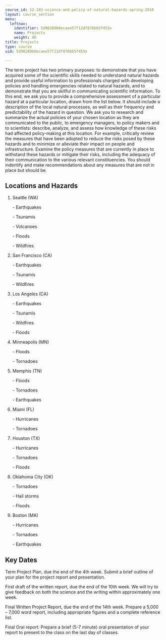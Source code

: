 ```yaml
---
course_id: 12-103-science-and-policy-of-natural-hazards-spring-2010
layout: course_section
menu:
  leftnav:
    identifier: 5d90289b0ecaee57f12df876b65f455e
    name: Projects
    weight: 40
title: Projects
type: course
uid: 5d90289b0ecaee57f12df876b65f455e

---
```


The term project has two primary purposes: to demonstrate that you have acquired some of the scientific skills needed to understand natural hazards and provide useful information to professionals charged with developing policies and handling emergencies related to natural hazards, and to demonstrate that you are skillful in communicating scientific information. To this end, we ask you to provide a comprehensive assessment of a particular hazard at a particular location, drawn from the list below. It should include a description of the local natural processes, as well as their frequency and predictability of the hazard in question. We ask you to research and summarize the actual policies of your chosen location as they are communicated to the public, to emergency managers, to policy makers and to scientists: describe, analyze, and assess how knowledge of these risks had affected policy-making at this location. For example, critically review the measures that have been adopted to reduce the risks posed by these hazards and to minimize or alleviate their impact on people and infrastructure. Examine the policy measures that are currently in place to withstand these hazards or mitigate their risks, including the adequacy of their communication to the various relevant constituencies. You should indentify and make recommendations about any measures that are not in place but should be.

Locations and Hazards
---------------------

1.  Seattle (WA)
    
    \- Earthquakes
    
    \- Tsunamis
    
    \- Volcanoes
    
    \- Floods
    
    \- Wildfires
    
2.  San Francisco (CA)
    
    \- Earthquakes
    
    \- Tsunamis
    
    \- Wildfires
    
3.  Los Angeles (CA)
    
    \- Earthquakes
    
    \- Tsunamis
    
    \- Wildfires
    
    \- Floods
    
4.  Minneapolis (MN)
    
    \- Floods
    
    \- Tornadoes
    
5.  Memphis (TN)
    
    \- Floods
    
    \- Tornadoes
    
    \- Earthquakes
    
6.  Miami (FL)
    
    \- Hurricanes
    
    \- Tornadoes
    
7.  Houston (TX)
    
    \- Hurricanes
    
    \- Tornadoes
    
    \- Floods
    
8.  Oklahoma City (OK)
    
    \- Tornadoes
    
    \- Hail storms
    
    \- Floods
    
9.  Boston (MA)
    
    \- Hurricanes
    
    \- Tornadoes
    
    \- Earthquakes
    

Key Dates
---------

Term Project Plan, due the end of the 4th week. Submit a brief outline of your plan for the project report and presentation.

First draft of the written report, due the end of the 10th week. We will try to give feedback on both the science and the writing within approximately one week.

Final Written Project Report, due the end of the 14th week. Prepare a 5,000 – 7,000 word report, including appropriate figures and a complete reference list.

Final Oral report: Prepare a brief (5-7 minute) oral presentation of your report to present to the class on the last day of classes.
